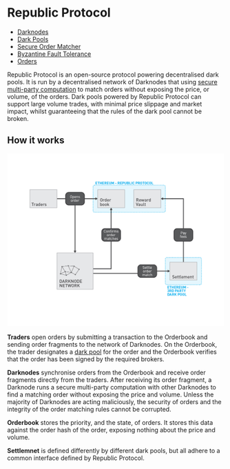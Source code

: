# Republic Protocol

* [Darknodes](./pages/01-darknodes.md)
* [Dark Pools](./pages/02-third-party-dark-pools.md)
* [Secure Order Matcher](./pages/03-secure-order-matcher.md)
* [Byzantine Fault Tolerance](./pages/04-byzantine-fault-tolerance.md)
* [Orders](./pages/05-orders.md)

Republic Protocol is an open-source protocol powering decentralised dark pools. It is run by a decentralised network of Darknodes that using [secure multi-party computation](https://en.wikipedia.org/wiki/Secure_multi-party_computation) to match orders without exposing the price, or volume, of the orders. Dark pools powered by Republic Protocol can support large volume trades, with minimal price slippage and market impact, whilst guaranteeing that the rules of the dark pool cannot be broken.

## How it works

![Overview](./assets/images/00-index-diagram.jpg "Overview")

**Traders** open orders by submitting a transaction to the Orderbook and sending order fragments to the network of Darknodes. On the Orderbook, the trader designates a [dark pool](./pages/02-third-party-dark-pools.md) for the order and the Orderbook verifies that the order has been signed by the required brokers.

**Darknodes** synchronise orders from the Orderbook and receive order fragments directly from the traders. After receiving its order fragment, a Darknode runs a secure multi-party computation with other Darknodes to find a matching order without exposing the price and volume. Unless the majority of Darknodes are acting maliciously, the security of orders and the integrity of the order matching rules cannot be corrupted.

**Orderbook** stores the priority, and the state, of orders. It stores this data against the order hash of the order, exposing nothing about the price and volume.

**Settlemnet** is defined differently by different dark pools, but all adhere to a common interface defined by Republic Protocol.